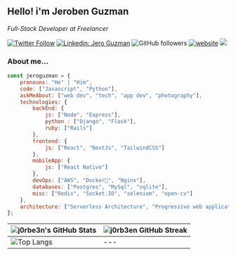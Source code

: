 <h2>Hello! i'm Jeroben Guzman</h2>

<p><em>Full-Stack Developer at Freelancer</em></p>

[![Twitter Follow](https://img.shields.io/twitter/follow/j0rbe3n?label=Follow)](https://twitter.com/intent/follow?screen_name=j0rbe3n)
[![Linkedin: Jero Guzman](https://img.shields.io/badge/-jeroguzman-blue?style=flat-square&logo=Linkedin&logoColor=white&link=https://www.linkedin.com/in/jeroben-azhael-guzman-castillo-26bb5078/)](https://www.linkedin.com/in/jeroben-azhael-guzman-castillo-26bb5078/)
![GitHub followers](https://img.shields.io/github/followers/jeroguzman?label=Follow&style=social)
[![website](https://img.shields.io/badge/Website-46a2f1.svg?&style=flat-square&logo=Google-Chrome&logoColor=white&link=https://yugizone.xyz)](https://yugizone.xyz/)
![](https://visitor-badge.glitch.me/badge?page_id=jeroguzman.jeroguzman)


### About me...  

```javascript
const jeroguzman = {
    pronouns: "He" | "Him",
    code: ["Javascript", "Python"],
    askMeAbout: ["web dev", "tech", "app dev", "photography"],
    technologies: {
        backEnd: {
            js: ["Node", "Express"],
            python : ["Django", "Flask"],
            ruby: ["Rails"]
        },
        frontend: {
            js: ["React", "NextJs", "TailwindCSS"]
        },
        mobileApp: {
            js: ["React Native"]
        },
        devOps: ["AWS", "Docker🐳", "Nginx"],
        databases: ["Postgres", "MySql", "sqlite"],
        misc: ["Redis", "Socket.IO", "selenium", "open-cv"]
    },
    architecture: ["Serverless Architecture", "Progressive web applications", "Single page applications"]
};
```
| ![j0rbe3n's GitHub Stats](https://github-readme-stats.vercel.app/api?username=jeroguzman&show_icons=true&theme=tokyonight) | ![j0rb3en GitHub Streak](https://github-readme-streak-stats.herokuapp.com/?user=jeroguzman&theme=tokyonight) |
| --- | --- |
| ![Top Langs](https://github-readme-stats.vercel.app/api/top-langs/?username=jeroguzman&theme=tokyonight) | --- |
